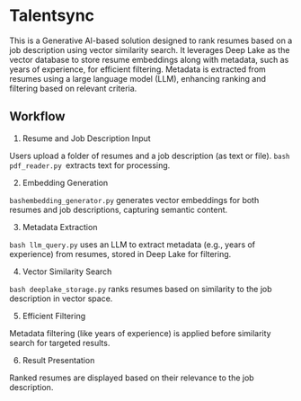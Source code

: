 # Talentsync
This is a Generative AI-based solution designed to rank resumes based on a job description using vector similarity search. It leverages Deep Lake as the vector database to store resume embeddings along with metadata, such as years of experience, for efficient filtering. Metadata is extracted from resumes using a large language model (LLM), enhancing ranking and filtering based on relevant criteria.


## Workflow
1) Resume and Job Description Input

Users upload a folder of resumes and a job description (as text or file).
```bash pdf_reader.py ```extracts text for processing.

2) Embedding Generation

```bashembedding_generator.py``` generates vector embeddings for both resumes and job descriptions, capturing semantic content.

3) Metadata Extraction

```bash llm_query.py``` uses an LLM to extract metadata (e.g., years of experience) from resumes, stored in Deep Lake for filtering.

4) Vector Similarity Search

```bash deeplake_storage.py``` ranks resumes based on similarity to the job description in vector space.

5) Efficient Filtering

Metadata filtering (like years of experience) is applied before similarity search for targeted results.

6) Result Presentation

Ranked resumes are displayed based on their relevance to the job description.
